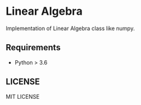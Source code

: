 # Linear Algebra

Implementation of Linear Algebra class like numpy.

## Requirements

- Python > 3.6

## LICENSE

MIT LICENSE
